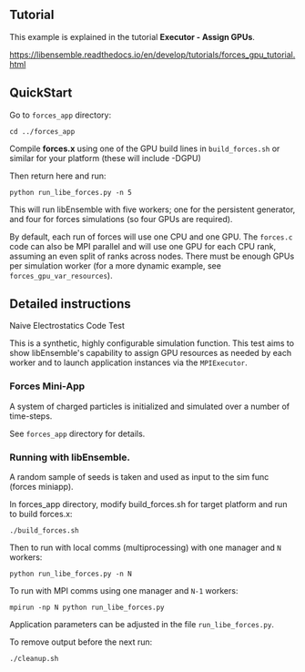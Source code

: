 ## Tutorial

This example is explained in the tutorial **Executor - Assign GPUs**.

https://libensemble.readthedocs.io/en/develop/tutorials/forces_gpu_tutorial.html

## QuickStart

Go to `forces_app` directory:

    cd ../forces_app

Compile **forces.x** using one of the GPU build lines in `build_forces.sh` or similar
for your platform (these will include -DGPU)

Then return here and run:

    python run_libe_forces.py -n 5

This will run libEnsemble with five workers; one for the persistent generator, and
four for forces simulations (so four GPUs are required).

By default, each run of forces will use one CPU and one GPU. The `forces.c` code can also
be MPI parallel and will use one GPU for each CPU rank, assuming an even split of ranks
across nodes. There must be enough GPUs per simulation worker (for a more dynamic example,
see `forces_gpu_var_resources`).

## Detailed instructions

Naive Electrostatics Code Test

This is a synthetic, highly configurable simulation function. This test aims
to show libEnsemble's capability to assign GPU resources as needed by each
worker and to launch application instances via the `MPIExecutor`.

### Forces Mini-App

A system of charged particles is initialized and simulated over a number of time-steps.

See `forces_app` directory for details.

### Running with libEnsemble.

A random sample of seeds is taken and used as input to the sim func (forces miniapp).

In forces_app directory, modify build_forces.sh for target platform and run to
build forces.x:

    ./build_forces.sh

Then to run with local comms (multiprocessing) with one manager and `N` workers:

    python run_libe_forces.py -n N

To run with MPI comms using one manager and `N-1` workers:

    mpirun -np N python run_libe_forces.py

Application parameters can be adjusted in the file `run_libe_forces.py`.

To remove output before the next run:

    ./cleanup.sh
